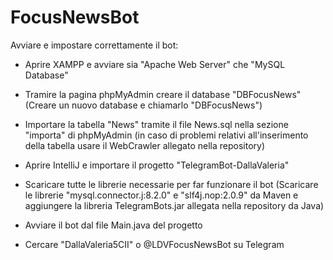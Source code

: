 # FocusNewsBot
Avviare e impostare correttamente il bot:

- Aprire XAMPP e avviare sia "Apache Web Server" che "MySQL Database"

- Tramire la pagina phpMyAdmin creare il database "DBFocusNews"
(Creare un nuovo database e chiamarlo "DBFocusNews")
  
- Importare la tabella "News" tramite il file News.sql nella sezione "importa" di phpMyAdmin
(in caso di problemi relativi all'inserimento della tabella usare il WebCrawler allegato nella repository)

- Aprire IntelliJ e importare il progetto "TelegramBot-DallaValeria"

- Scaricare tutte le librerie necessarie per far funzionare il bot
(Scaricare le librerie "mysql.connector.j:8.2.0" e "slf4j.nop:2.0.9" da Maven e
aggiungere la libreria TelegramBots.jar allegata nella repository da Java)

- Avviare il bot dal file Main.java del progetto

- Cercare "DallaValeria5CII" o @LDVFocusNewsBot su Telegram
